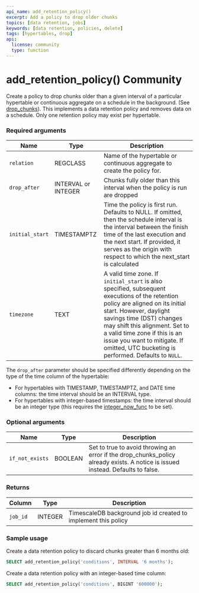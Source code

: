 ```yaml
---
api_name: add_retention_policy()
excerpt: Add a policy to drop older chunks
topics: [data retention, jobs]
keywords: [data retention, policies, delete]
tags: [hypertables, drop]
api:
  license: community
  type: function
---
```


# add_retention_policy() <tag type="community">Community</tag>

Create a policy to drop chunks older than a given interval of a particular
hypertable or continuous aggregate on a schedule in the background. (See [drop_chunks][drop_chunks]).
This implements a data retention policy and removes data on a schedule. Only
one retention policy may exist per hypertable.

### Required arguments

|Name|Type|Description|
|---|---|---|
| `relation` | REGCLASS | Name of the hypertable or continuous aggregate to create the policy for. |
| `drop_after` | INTERVAL or INTEGER | Chunks fully older than this interval when the policy is run are dropped|
|`initial_start`|TIMESTAMPTZ|Time the policy is first run. Defaults to NULL. If omitted, then the schedule interval is the interval between the finish time of the last execution and the next start. If provided, it serves as the origin with respect to which the next_start is calculated |
|`timezone`|TEXT|A valid time zone. If `initial_start` is also specified, subsequent executions of the retention policy are aligned on its initial start. However, daylight savings time (DST) changes may shift this alignment. Set to a valid time zone if this is an issue you want to mitigate. If omitted, UTC bucketing is performed. Defaults to `NULL`.|

The `drop_after` parameter should be specified differently depending on the
type of the time column of the hypertable:

*   For hypertables with TIMESTAMP, TIMESTAMPTZ, and DATE time columns: the time
interval should be an INTERVAL type.
*   For hypertables with integer-based timestamps: the time interval should be an
integer type (this requires the [integer_now_func][set_integer_now_func] to be set).

### Optional arguments

|Name|Type|Description|
|---|---|---|
| `if_not_exists` | BOOLEAN | Set to true to avoid throwing an error if the drop_chunks_policy already exists. A notice is issued instead. Defaults to false. |

### Returns

|Column|Type|Description|
|---|---|---|
|`job_id`| INTEGER |  TimescaleDB background job id created to implement this policy|

### Sample usage

Create a data retention policy to discard chunks greater than 6 months old:

```sql
SELECT add_retention_policy('conditions', INTERVAL '6 months');
```

Create a data retention policy with an integer-based time column:

```sql
SELECT add_retention_policy('conditions', BIGINT '600000');
```

[drop_chunks]: /api/:currentVersion:/hypertable/drop_chunks/
[set_integer_now_func]: /api/:currentVersion:/hypertable/set_integer_now_func/
